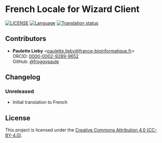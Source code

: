 # French Locale for Wizard Client

[![LICENSE](https://img.shields.io/github/license/ds-wizard/wizard-client-locales)](LICENSE)
[![Language](https://img.shields.io/badge/ISO%20639--1-fr-blue)](https://en.wikipedia.org/wiki/French_language)
[![Translation status](https://localize.ds-wizard.org/widgets/wizard-client/fr/wizard-client-3-18-3/svg-badge.svg)](https://localize.ds-wizard.org/engage/wizard-client/fr/)

## Contributors

* **Paulette Lieby** <[paulette.lieby@france-bioinformatique.fr](mailto:paulette.lieby@france-bioinformatique.fr)><br>ORCID: [0000-0002-9289-9652](https://orcid.org/0000-0002-9289-9652)<br>GitHub: [@froggypaule](https://github.com/froggypaule)


## Changelog

### Unreleased

* Initial translation to French


## License

This project is licensed under the [Creative Commons Attribution 4.0 (CC-BY-4.0)](https://creativecommons.org/licenses/by/4.0/).
